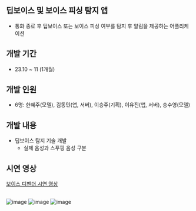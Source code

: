 ## 딥보이스 및 보이스 피싱 탐지 앱
- 통화 종료 후 딥보이스 또는 보이스 피싱 여부를 탐지 후 알림을 제공하는 어플리케이션  
## 개발 기간
- 23.10 ~ 11 (1개월)  
## 개발 인원
- 6명: 한혜주(모델), 김동민(앱, 서버), 이승주(기획), 이유진(앱, 서버), 송수영(모델)  
## 개발 내용
- 딥보이스 탐지 기술 개발
  - 실제 음성과 스푸핑 음성 구분
## 시연 영상
<a href="https://www.youtube.com/watch?v=76D2DsDsIkc">보이스 디펜더 시연 영상</a>
<br/><br/>

![image](https://github.com/yj2dev/voice_defender/assets/72322679/8cd73c63-579e-44e2-a06f-07a72f418caa)
![image](https://github.com/yj2dev/voice_defender/assets/72322679/66dded65-5acd-46e2-942d-2ac12a21b595)
![image](https://github.com/yj2dev/voice_defender/assets/72322679/a14410f5-a1b7-4e03-8b37-1e4856be9056)
